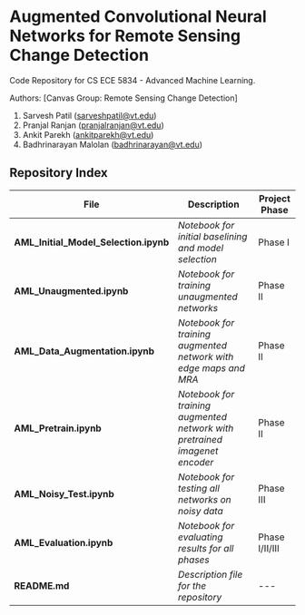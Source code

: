 # Augmented Convolutional Neural Networks for Remote Sensing Change Detection 

Code Repository for CS ECE 5834 - Advanced Machine Learning.

Authors: [Canvas Group: Remote Sensing Change Detection]
1. Sarvesh Patil (sarveshpatil@vt.edu) 
2. Pranjal Ranjan (pranjalranjan@vt.edu)
3. Ankit Parekh (ankitparekh@vt.edu)
4. Badhrinarayan Malolan (badhrinarayan@vt.edu) 

## Repository Index

| **File**                              | **Description**                                                            | **Project Phase** |
|---------------------------------------|----------------------------------------------------------------------------|-------------------|
| **AML_Initial_Model_Selection.ipynb** | _Notebook for initial baselining and model selection_                      |      Phase I      |
| **AML_Unaugmented.ipynb**             | _Notebook for training unaugmented networks_                               |      Phase II     |
| **AML_Data_Augmentation.ipynb**       | _Notebook for training augmented network with edge maps and MRA_           |      Phase II     |
| **AML_Pretrain.ipynb**                | _Notebook for training augmented network with pretrained imagenet encoder_ |      Phase II     |
| **AML_Noisy_Test.ipynb**              | _Notebook for testing all networks on noisy data_                          |     Phase III     |
| **AML_Evaluation.ipynb**              | _Notebook for evaluating results for all phases_                           |   Phase I/II/III  |
| **README.md**                         | _Description file for the repository_                                      |         ---       |                                                                                                              |

